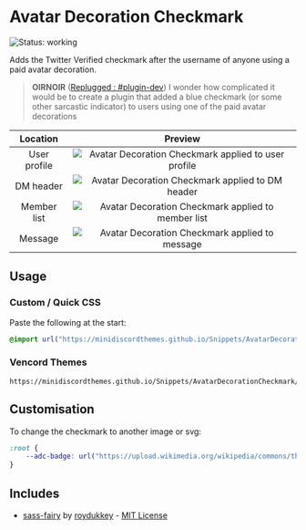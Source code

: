 # Avatar Decoration Checkmark
![Status: working](https://img.shields.io/badge/status-working-green?style=flat-square)

Adds the Twitter Verified checkmark after the username of anyone using a paid avatar decoration.

>**OIRNOIR** ([Replugged : #plugin-dev](https://discord.com/channels/1000926524452647132/1000955966520557689/1157562169303515136))
>I wonder how complicated it would be to create a plugin that added a blue checkmark (or some other sarcastic indicator) to users using one of the paid avatar decorations

|   Location   |                                    Preview                                     |
| :----------: | :----------------------------------------------------------------------------: |
| User profile |  ![Avatar Decoration Checkmark applied to user profile](preview/profile.avif)  |
|  DM header   |      ![Avatar Decoration Checkmark applied to DM header](preview/dm.avif)      |
| Member list  | ![Avatar Decoration Checkmark applied to member list](preview/memberlist.avif) |
|   Message    |    ![Avatar Decoration Checkmark applied to message](preview/message.avif)     |

## Usage
### Custom / Quick CSS
Paste the following at the start:
```css
@import url("https://minidiscordthemes.github.io/Snippets/AvatarDecorationCheckmark/main.css");
```
### Vencord Themes
```
https://minidiscordthemes.github.io/Snippets/AvatarDecorationCheckmark/main.css
```

## Customisation
To change the checkmark to another image or svg:
```css
:root {
    --adc-badge: url("https://upload.wikimedia.org/wikipedia/commons/thumb/8/85/Smiley.svg/180px-Smiley.svg.png");
}
```

## Includes
- [sass-fairy](https://github.com/roydukkey/sass-fairy) by [roydukkey](https://github.com/roydukkey) - [MIT License](https://github.com/roydukkey/sass-fairy/blob/master/LICENSE)